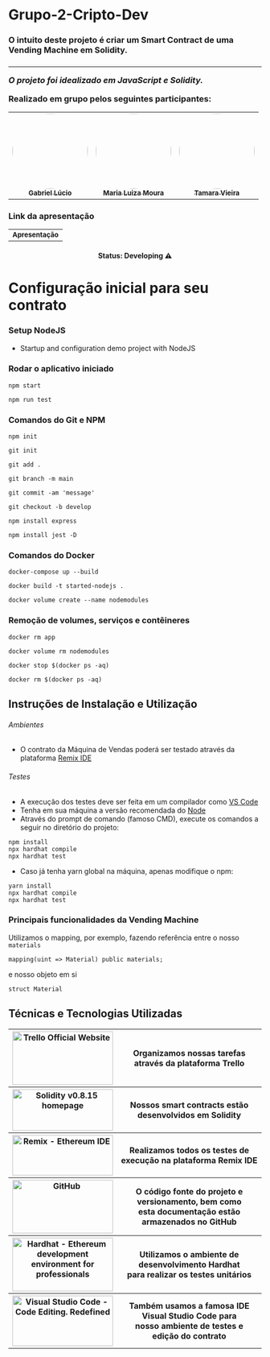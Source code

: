 # Grupo-2-Cripto-Dev
<h3>O intuito deste projeto é criar um Smart Contract de uma Vending Machine em Solidity.<h3>

------------------------

_O projeto foi idealizado em **JavaScript** e **Solidity**._

Realizado em grupo pelos seguintes participantes:

<table align="center">
  <tr>
    <td align="center"><a href="https://github.com/Bieoool355"><img style="border-radius: 50%;" src="https://media-exp1.licdn.com/dms/image/C4E03AQGmdPDFJrIYVQ/profile-displayphoto-shrink_400_400/0/1609886603783?e=1668643200&v=beta&t=PhzDHqlgQ2lWyCrc8KXSG_LybFGbb1yW4yq-rFk82xc" width="150px;"alt=""/><br /><sub><b>Gabriel Lúcio</b></sub></a><br /></td>
    <td align="center"><a href="https://github.com/MariaLuizaDMoura"><img style="border-radius: 50%;" src="https://avatars.githubusercontent.com/u/90870156?v=4" width="150px;" alt=""/><br /><sub><b>Maria Luiza Moura</b></sub></a><br /></td> 
    <td align="center"><a href="https://github.com/tamaraafvieira"><img style="border-radius: 50%;" src="https://media-exp1.licdn.com/dms/image/C4D03AQEd5GOwwbhb6A/profile-displayphoto-shrink_400_400/0/1588457010007?e=1668643200&v=beta&t=IVRkv5FqOr_fLxyeSaEQISZY-_llKjcUVjbcJoxYu8E" width="150px;" alt=""/><br /><sub><b>Tamara Vieira</b></sub></a><br /></td>
    
  </tr>
</table>

### Link da apresentação
<table>
  <tr>
    <td align="center"><a href="https://www.canva.com/design/DAFGzjjB-6g/UsURT1yKFx5kU5ibbYnjJw/edit?utm_content=DAFGzjjB-6g&utm_campaign=designshare&utm_medium=link2&utm_source=sharebutton"><img style="border-radius: 50%;"/><br /><sub><b>Apresentação</b></sub></a><br /></td>
  </tr>
</table>

<h4 align="center">Status: Developing ⚠️</h4>

# Configuração inicial para seu contrato

### Setup NodeJS

- Startup and configuration demo project with NodeJS

### Rodar o aplicativo iniciado

```shell
npm start

npm run test
```

### Comandos do Git e NPM

```shell
npm init

git init

git add .

git branch -m main

git commit -am 'message'

git checkout -b develop

npm install express

npm install jest -D
```

### Comandos do Docker

```shell
docker-compose up --build

docker build -t started-nodejs .

docker volume create --name nodemodules
```

### Remoção de volumes, serviços e contêineres

```shell
docker rm app 

docker volume rm nodemodules

docker stop $(docker ps -aq)

docker rm $(docker ps -aq)
```

## Instruções de Instalação e Utilização

###### Ambientes

- O contrato da Máquina de Vendas poderá ser testado através da plataforma [Remix IDE](https://remix.ethereum.org/#optimize=false&runs=200&evmVersion=null)

###### Testes
- A execução dos testes deve ser feita em um compilador como [VS Code](https://code.visualstudio.com)
- Tenha em sua máquina a versão recomendada do [Node](https://nodejs.org/en/)
- Através do prompt de comando (famoso CMD), execute os comandos a seguir no diretório do projeto:
```shell
npm install
npx hardhat compile
npx hardhat test
```
- Caso já tenha yarn global na máquina, apenas modifique o npm:
```shell
yarn install
npx hardhat compile
npx hardhat test
```
	
### Principais funcionalidades da Vending Machine
	
Utilizamos o mapping, por exemplo, fazendo referência entre o nosso `materials` 


~~~solidity
mapping(uint => Material) public materials;	
~~~

e nosso objeto em si
	
~~~solidity
struct Material
~~~	
	
## Técnicas e Tecnologias Utilizadas

<table>	
 <tr>
    <th>
      <a href="https://trello.com">
        <img alt="Trello Official Website" src="https://blog.saninternet.com/wp-content/uploads/2017/11/como-ser-mais-produtivo-trello-SECNET-868x488-1.jpg"
             width="200" height="106"/>
      </a>
    </th>
    <th>Organizamos nossas tarefas através da plataforma Trello</th>
  </tr>	
  <tr>
    <th>
      <a href="https://docs.soliditylang.org/en/v0.8.15/">
        <img alt="Solidity v0.8.15 homepage" src="https://avantrio.xyz/blog/wp-content/uploads/2020/02/solidity-nedir.png"
             width="200" height="82"/>
      </a>
    </th>
    <th>Nossos smart contracts estão desenvolvidos em Solidity </th>
  </tr>
  <tr>
    <th>
      <a href="https://remix.ethereum.org/#optimize=false&runs=200&evmVersion=null">
        <img alt="Remix - Ethereum IDE" src="https://i.imgur.com/Nq1ImZp.jpg"
             width="200" height="80"/>
      </a>
    </th>
    <th>Realizamos todos os testes de execução na plataforma Remix IDE </th>
  </tr>
  <tr>
    <th>
      <a href="https://github.com">
        <img alt="GitHub" src="https://sempreupdate.com.br/wp-content/uploads/2021/08/genexus.jpg"
             width="200" height="106"/>
      </a>
    </th>
    <th>O código fonte do projeto e versionamento, bem como <br>
	esta documentação estão armazenados no GitHub</th>
  </tr>
  <tr>
    <th>
      <a href="https://hardhat.org">
        <img alt="Hardhat - Ethereum development environment for professionals" src="https://hardhat.org/card.jpg"
             width="200" height="106"/>
      </a>
    </th>
    <th>Utilizamos o ambiente de desenvolvimento Hardhat<br>
	para realizar os testes unitários</th>
  </tr>
  <tr>
    <th>
      <a href="https://code.visualstudio.com">
        <img alt="Visual Studio Code - Code Editing. Redefined" src="https://www.freecodecamp.org/news/content/images/size/w2000/2021/08/vscode.png"
             width="200" height="100"/>
      </a>
    </th>
    <th>Também usamos a famosa IDE Visual Studio Code para<br>
	nosso ambiente de testes e edição do contrato</th>
  </tr>
</table>
